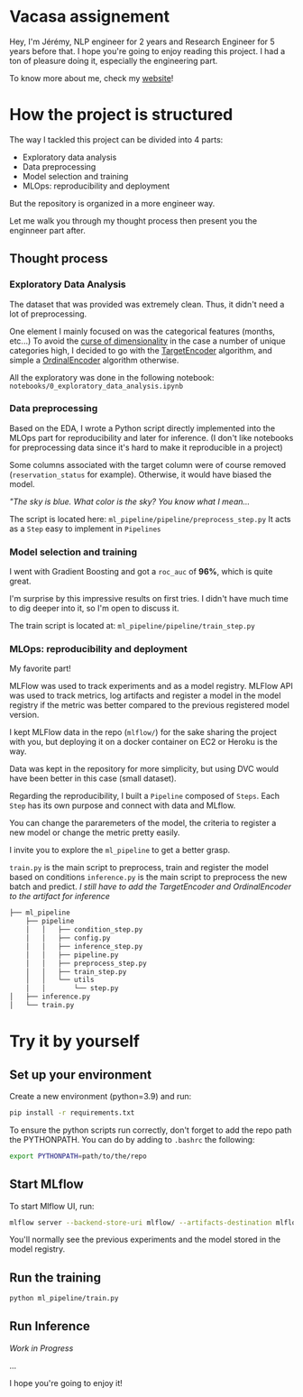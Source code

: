 # Vacasa assignement

Hey, I'm Jérémy, NLP engineer for 2 years and Research Engineer for 5 years before that.
I hope you're going to enjoy reading this project.
I had a ton of pleasure doing it, especially the engineering part.

To know more about me, check my [website](https://linktr.ee/jeremyarancio)! 

# How the project is structured

The way I tackled this project can be divided into 4 parts: 
* Exploratory data analysis
* Data preprocessing
* Model selection and training
* MLOps: reproducibility and deployment

But the repository is organized in a more engineer way. 

Let me walk you through my thought process then present you the enginneer part after.

## Thought process

### Exploratory Data Analysis

The dataset that was provided was extremely clean. Thus, it didn't need a lot of preprocessing.

One element I mainly focused on was the categorical features (months, etc...)
To avoid the [curse of dimensionality](https://en.wikipedia.org/wiki/Curse_of_dimensionality) in the case a number of unique categories high, I decided to go with the [TargetEncoder](https://scikit-learn.org/stable/modules/generated/sklearn.preprocessing.TargetEncoder.html) algorithm, and simple a [OrdinalEncoder](https://scikit-learn.org/stable/modules/generated/sklearn.preprocessing.OrdinalEncoder.html) algorithm otherwise.

All the exploratory was done in the following notebook: `notebooks/0_exploratory_data_analysis.ipynb`

### Data preprocessing

Based on the EDA, I wrote a Python script directly implemented into the MLOps part for reproducibility and later for inference. (I don't like notebooks for preprocessing data since it's hard to make it reproducible in a project)

Some columns associated with the target column were of course removed (`reservation_status` for example).
Otherwise, it would have biased the model.

*"The sky is blue. What color is the sky? You know what I mean...*

The script is located here: `ml_pipeline/pipeline/preprocess_step.py`
It acts as a `Step` easy to implement in `Pipelines`

### Model selection and training

I went with Gradient Boosting and got a `roc_auc` of **96%**, which is quite great. 

I'm surprise by this impressive results on first tries. 
I didn't have much time to dig deeper into it, so I'm open to discuss it.

The train script is located at: `ml_pipeline/pipeline/train_step.py`

### MLOps: reproducibility and deployment

My favorite part! 

MLFlow was used to track experiments and as a model registry.
MLFlow API was used to track metrics, log artifacts and register a model in the model registry if the metric was better compared to the previous registered model version.

I kept MLFlow data in the repo (`mlflow/`) for the sake sharing the project with you, but deploying it on a docker container on EC2 or Heroku is the way. 

Data was kept in the repository for more simplicity, but using DVC would have been better in this case (small dataset).

Regarding the reproducibility, I built a `Pipeline` composed of `Steps`. Each `Step` has its own purpose and connect with data and MLflow. 

You can change the pararemeters of the model, the criteria to register a new model or change the metric pretty easily.

I invite you to explore the `ml_pipeline` to get a better grasp.

`train.py` is the main script to preprocess, train and register the model based on conditions
`inference.py` is the main script to preprocess the new batch and predict.
*I still have to add the TargetEncoder and OrdinalEncoder to the artifact for inference*

```bash
├── ml_pipeline
    ├── pipeline
    │   │   ├── condition_step.py
    │   │   ├── config.py
    │   │   ├── inference_step.py
    │   │   ├── pipeline.py
    │   │   ├── preprocess_step.py
    │   │   ├── train_step.py
    │   │   └── utils
    │   │       └── step.py
│   ├── inference.py
│   └── train.py
```

# Try it by yourself

## Set up your environment
Create a new environment (python=3.9) and run:

```bash
pip install -r requirements.txt
```

To ensure the python scripts run correctly, don't forget to add the repo path the PYTHONPATH.
You can do by adding to `.bashrc` the following:

```bash
export PYTHONPATH=path/to/the/repo
```

## Start MLflow

To start Mlflow UI, run:

```bash
mlflow server --backend-store-uri mlflow/ --artifacts-destination mlflow/ --port 8000
```

You'll normally see the previous experiments and the model stored in the model registry.

## Run the training

```bash
python ml_pipeline/train.py
```

## Run Inference
*Work in Progress*


...

I hope you're going to enjoy it!


